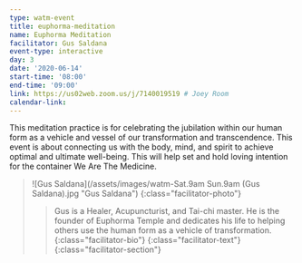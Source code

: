 ```yaml
---
type: watm-event
title: euphorma-meditation
name: Euphorma Meditation
facilitator: Gus Saldana
event-type: interactive
day: 3
date: '2020-06-14'
start-time: '08:00'
end-time: '09:00'
link: https://us02web.zoom.us/j/7140019519 # Joey Room
calendar-link:
---
```


This meditation practice is for celebrating the jubilation within our human form as a vehicle and vessel of our transformation and transcendence. This event is about connecting us with the body, mind, and spirit to achieve optimal and ultimate well-being. This will help set and hold loving intention for the container We Are The Medicine.

> ![Gus Saldana](/assets/images/watm-Sat.9am Sun.9am (Gus Saldana).jpg "Gus Saldana")
> {:class="facilitator-photo"}
>
> > Gus is a Healer, Acupuncturist, and Tai-chi master. He is the founder of Euphorma Temple and dedicates his life to helping others use the human form as a vehicle of transformation.
> > {:class="facilitator-bio"}
> {:class="facilitator-text"}
{:class="facilitator-section"}
